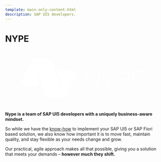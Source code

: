 ```yaml
---
template: main-only-content.html
description: SAP UI5 developers.
---
```

# NYPE

<span class="twemoji extHomeLogoSVG"><svg version="1.2" xmlns="http://www.w3.org/2000/svg" viewBox="0 0 1000 368"><style>.a{fill:#fff}</style><path class="a" d="m600.1 137.6q-0.8 0-1.5 0.3-0.7 0.3-1.2 0.9-0.5 0.5-0.8 1.2-0.3 0.7-0.3 1.4v80.7l-69.1-81.3q-0.5-0.7-1.1-1.3-0.6-0.6-1.3-1-0.7-0.4-1.5-0.6-0.8-0.3-1.7-0.3h-1.8q-0.6 0-1.2 0.1-0.6 0.1-1.2 0.4-0.6 0.2-1.1 0.6-0.6 0.4-1 0.8-0.5 0.5-0.8 1-0.4 0.6-0.6 1.2-0.3 0.6-0.4 1.2-0.1 0.6-0.1 1.3v81.8q0 0.7 0.3 1.4 0.2 0.7 0.8 1.2 0.5 0.6 1.2 0.8 0.7 0.3 1.4 0.3 0.8 0 1.5-0.2 0.7-0.3 1.2-0.8 0.6-0.6 0.9-1.2 0.3-0.7 0.3-1.5v-80.8l69.4 81.8q0.4 0.6 1 1.1 0.6 0.5 1.3 0.9 0.7 0.3 1.5 0.5 0.7 0.2 1.5 0.2h1.6q1.3 0 2.5-0.5 1.2-0.4 2.1-1.3 1-1 1.5-2.1 0.5-1.2 0.5-2.5v-81.8q0-0.8-0.3-1.5-0.3-0.7-0.8-1.3-0.6-0.5-1.3-0.8-0.7-0.3-1.4-0.3z"></path><path class="a" d="m700.8 137.6c-1 0-2.2 0.2-3.5 2.2l-34.6 47.6-34.7-47.7q-0.2-0.5-0.6-0.9-0.4-0.4-0.8-0.7-0.5-0.2-1-0.4-0.5-0.1-1-0.1-0.4 0-0.7 0.1-0.4 0-0.7 0.2-0.4 0.1-0.7 0.3-0.3 0.2-0.5 0.5-0.3 0.2-0.5 0.6-0.2 0.3-0.3 0.6-0.1 0.4-0.2 0.8 0 0.4 0 0.7 0 0.3 0 0.6 0.1 0.3 0.1 0.6 0.1 0.2 0.2 0.5 0.1 0.3 0.2 0.5l37.3 50v32.4q0 0.8 0.3 1.4 0.3 0.7 0.9 1.3 0.5 0.5 1.2 0.8 0.7 0.2 1.5 0.2 0.7 0 1.4-0.3 0.7-0.2 1.2-0.8 0.5-0.5 0.8-1.2 0.3-0.7 0.3-1.4v-32.3l37.2-49.9q0.2-0.2 0.3-0.5 0.2-0.3 0.3-0.7 0.1-0.3 0.1-0.6 0-0.3 0-0.7 0.1-0.3 0-0.7-0.1-0.4-0.2-0.7-0.1-0.4-0.3-0.7-0.2-0.3-0.5-0.5-0.2-0.3-0.5-0.5-0.3-0.2-0.6-0.3-0.4-0.2-0.7-0.2-0.4-0.1-0.7-0.1z"></path><path fill-rule="evenodd" class="a" d="m803.1 166.2c0 6.6-2.5 28-34.2 28h-39.8v31.8q-0.1 0.8-0.4 1.4-0.3 0.7-0.8 1.3-0.5 0.5-1.2 0.8-0.7 0.2-1.5 0.2-0.7 0-1.4-0.3-0.7-0.2-1.2-0.8-0.6-0.5-0.8-1.2-0.3-0.7-0.3-1.4v-83.9q0-0.7 0.3-1.4 0.2-0.7 0.8-1.3 0.5-0.5 1.2-0.8 0.7-0.3 1.4-0.3h43.7c31.7 0 34.2 21.3 34.2 27.9zm-7.6 0c0-7.8-3.6-21.1-27.8-21.1h-38.6v42.2h38.6c24.2 0 27.8-13.2 27.8-21.1z"></path><path class="a" d="m896.5 222.6h-68.8v-35.2h50.6c0.9 0.1 1.8-0.3 2.4-1 0.7-0.6 1-1.5 1-2.4 0-0.9-0.3-1.8-1-2.5-0.6-0.6-1.5-1-2.4-1h-50.6v-35.3h68.8c1 0 1.8-0.3 2.5-1 0.6-0.6 1-1.5 1-2.4 0-1-0.4-1.8-1-2.5-0.7-0.6-1.5-1-2.5-1h-72.3q-0.7 0-1.3 0.3-0.7 0.2-1.2 0.7-0.4 0.5-0.7 1.1-0.3 0.7-0.3 1.4v84.2q0 0.7 0.3 1.3 0.3 0.7 0.7 1.2 0.5 0.4 1.2 0.7 0.6 0.3 1.3 0.3h72.3c1 0 1.8-0.4 2.5-1 0.6-0.7 1-1.6 1-2.5 0-0.9-0.4-1.8-1-2.5-0.7-0.6-1.5-1-2.5-1z"></path><path class="a" d="m458.2 155.4c-0.1-2.8-0.7-5.5-1.8-8.1-1.2-2.5-2.8-4.8-4.8-6.7-2-2-4.3-3.5-6.9-4.5-2.5-1.1-5.3-1.6-8.1-1.7h-99l45.2 168.9 74.2-140h-0.1q0.4-0.9 0.6-1.9 0.3-1 0.5-2 0.1-1 0.2-2 0.1-1 0-2z"></path><path class="a" d="m102 202.6v0.1q-0.5 1-0.9 2.2-0.4 1.1-0.7 2.3-0.2 1.2-0.3 2.4-0.1 1.2-0.1 2.4c0.1 2.6 0.7 5.2 1.7 7.6 1 2.3 2.4 4.5 4.2 6.4 1.7 1.9 3.8 3.5 6.2 4.7 2.3 1.1 4.8 1.8 7.4 2.1h101.2l-45.2-168.8z"></path><path class="a" d="m321.1 134.4l-22.7-60.8c-0.8-1.9-1.9-3.7-3.3-5.3-1.3-1.6-2.9-2.9-4.6-4.1-1.8-1.1-3.7-2-5.7-2.6-2-0.6-4-0.9-6.1-0.9h-92.6q-1.4 0-2.8 0.2-1.4 0.3-2.7 0.7-1.4 0.4-2.7 1-1.2 0.6-2.4 1.4l61.7 168.8 21.4 58.5c0.7 2.2 1.7 4.3 3.1 6.1 1.3 1.9 2.9 3.6 4.7 4.9 1.9 1.4 3.9 2.5 6.1 3.2 2.2 0.7 4.5 1.1 6.7 1.1h92.3q1.5 0 3-0.2 1.5-0.2 2.9-0.6 1.4-0.5 2.8-1.1 1.3-0.6 2.5-1.5l-61.7-168.8z"></path></svg></span>

**Nype is a team of SAP UI5 developers with a uniquely business-aware mindset.**

So while we have the [know-how](exp/index.md) to implement your SAP UI5 or SAP Fiori based solution, we also know how important it is to move fast, maintain quality, and stay flexible as your needs change and grow.

Our practical, agile approach makes all that possible, giving you a solution that meets your demands – **however much they shift.**